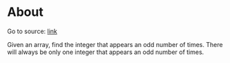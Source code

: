 # About

Go to source: [link](https://www.codewars.com/kata/54da5a58ea159efa38000836)

Given an array, find the integer that appears an odd number of times. There will always be only one integer that appears an odd number of times.